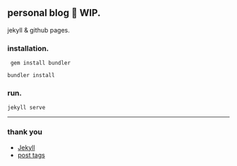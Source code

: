 personal blog :construction: WIP.
---
jekyll & github pages.

### installation.

```
 gem install bundler
 ```

 ```
 bundler install
 ```

 ### run.

 ```
 jekyll serve
 ```

 ---
 ### thank you
 - [Jekyll](https://jekyllrb.com/)
 - [post tags](http://longqian.me/2017/02/09/github-jekyll-tag/)